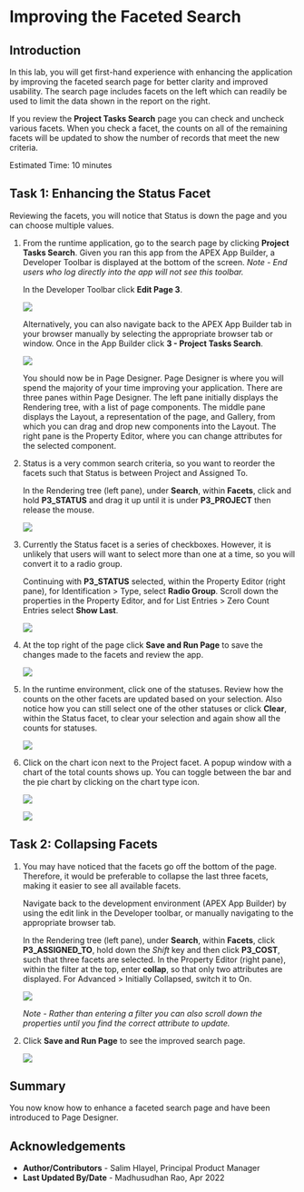 # Improving the Faceted Search

## Introduction
In this lab, you will get first-hand experience with enhancing the application by improving the faceted search page for better clarity and improved usability. The search page includes facets on the left which can readily be used to limit the data shown in the report on the right.

If you review the **Project Tasks Search** page you can check and uncheck various facets. When you check a facet, the counts on all of the remaining facets will be updated to show the number of records that meet the new criteria.

Estimated Time: 10 minutes

## Task 1: Enhancing the Status Facet
Reviewing the facets, you will notice that Status is down the page and you can choose multiple values.

1. From the runtime application, go to the search page by clicking **Project Tasks Search**. Given you ran this app from the APEX App Builder, a Developer Toolbar is displayed at the bottom of the screen. *Note - End users who log directly into the app will not see this toolbar.*

    In the Developer Toolbar click **Edit Page 3**.

    ![](images/dev-toolbar.png " ")

    Alternatively, you can also navigate back to the APEX App Builder tab in your browser manually by selecting the appropriate browser tab or window. Once in the App Builder click **3 - Project Tasks Search**.

    ![](images/alt-app-builder.png " ")

    You should now be in Page Designer. Page Designer is where you will spend the majority of your time improving your application. There are three panes within Page Designer. The left pane initially displays the Rendering tree, with a list of page components. The middle pane displays the Layout, a representation of the page, and Gallery, from which you can drag and drop new components into the Layout. The right pane is the Property Editor, where you can change attributes for the selected component.

2. Status is a very common search criteria, so you want to reorder the facets such that Status is between Project and Assigned To.

    In the Rendering tree (left pane), under **Search**, within **Facets**, click and hold **P3\_STATUS** and drag it up until it is under **P3\_PROJECT** then release the mouse.

    ![](images/drag-status.png " ")   

3. Currently the Status facet is a series of checkboxes. However, it is unlikely that users will want to select more than one at a time, so you will convert it to a radio group.

    Continuing with **P3\_STATUS** selected, within the Property Editor (right pane), for Identification > Type, select **Radio Group**. Scroll down the properties in the Property Editor, and for List Entries > Zero Count Entries select **Show Last**.

    ![](images/set-status.png " ")   

4. At the top right of the page click **Save and Run Page** to save the changes made to the facets and review the app.

    ![](images/run-app.png " ")   

5. In the runtime environment, click one of the statuses. Review how the counts on the other facets are updated based on your selection. Also notice how you can still select one of the other statuses or click **Clear**, within the Status facet, to clear your selection and again show all the counts for statuses.

    ![](images/runtime-status.png " ")

6. Click on the chart icon next to the Project facet. A popup window with a chart of the total counts shows up. You can toggle between the bar and the pie chart by clicking on the chart type icon.

    ![](images/facet-chart1.png " ")

    ![](images/facet-chart2.png " ")

## Task 2: Collapsing Facets
1. You may have noticed that the facets go off the bottom of the page. Therefore, it would be preferable to collapse the last three facets, making it easier to see all available facets.

    Navigate back to the development environment (APEX App Builder) by using the edit link in the Developer toolbar, or manually navigating to the appropriate browser tab.

    In the Rendering tree (left pane), under **Search**, within **Facets**, click **P3\_ASSIGNED\_TO**, hold down the *Shift* key and then click **P3\_COST**, such that three facets are selected. In the Property Editor (right pane), within the filter at the top, enter **collap**, so that only two attributes are displayed. For Advanced > Initially Collapsed, switch it to On.

    ![](images/set-collapsed.png " ")   

    *Note - Rather than entering a filter you can also scroll down the properties until you find the correct attribute to update.*

7. Click **Save and Run Page** to see the improved search page.   

    ![](images/finished-search.png " ")   

## **Summary**

You now know how to enhance a faceted search page and have been introduced to Page Designer.

## **Acknowledgements**

 - **Author/Contributors** -  Salim Hlayel, Principal Product Manager
 - **Last Updated By/Date** - Madhusudhan Rao, Apr 2022

